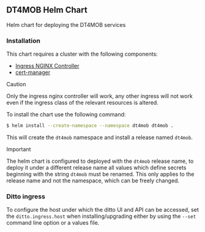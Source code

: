 ## DT4MOB Helm Chart

Helm chart for deploying the DT4MOB services

### Installation

This chart requires a cluster with the following components:

- [Ingress NGINX Controller](https://github.com/kubernetes/ingress-nginx)
- [cert-manager](https://cert-manager.io/)

> [!CAUTION]
> Only the ingress nginx controller will work, any other ingress will not work even if the ingress class of the relevant resources is altered.

To install the chart use the following command:

```sh
$ helm install --create-namespace --namespace dt4mob dt4mob .
```

This will create the `dt4mob` namespace and install a release named `dt4mob`.

> [!IMPORTANT]
> The helm chart is configured to deployed with the `dt4mob` release name, to deploy it under a different release name all values which define secrets beginning with the string `dt4mob` must be renamed. This only applies to the release name and not the namespace, which can be freely changed.

### Ditto ingress

To configure the host under which the ditto UI and API can be accessed, set the
`ditto.ingress.host` when installing/upgrading either by using the `--set`
command line option or a values file.

